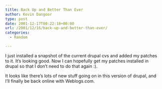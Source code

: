 ```yaml
---
title: Back Up and Better Than Ever
author: Kevin Dangoor
type: post
date: 2001-12-17T00:22:18+00:00
url: /2001/12/16/back-up-and-better-than-ever/
categories:
  - Random

---
```

I just installed a snapshot of the current drupal cvs and added my patches to it. It&#8217;s looking good. Now I can hopefully get my patches installed in drupal so that I don&#8217;t need to do that again :).

It looks like there&#8217;s lots of new stuff going on in this version of drupal, and I&#8217;ll finally be back online with Weblogs.com.